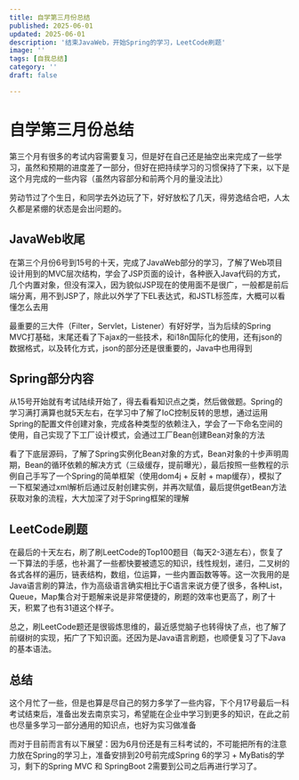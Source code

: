 ```yaml
---
title: 自学第三月份总结
published: 2025-06-01
updated: 2025-06-01
description: '结束JavaWeb，开始Spring的学习，LeetCode刷题'
image: ''
tags: [自我总结]
category: ''
draft: false 

---
```


# 自学第三月份总结

第三个月有很多的考试内容需要复习，但是好在自己还是抽空出来完成了一些学习，虽然和预期的进度差了一部分，但好在把持续学习的习惯保持了下来，以下是这个月完成的一些内容（虽然内容部分和前两个月的量没法比）

劳动节过了个生日，和同学去外边玩了下，好好放松了几天，得劳逸结合吧，人太久都是紧绷的状态是会出问题的。

## JavaWeb收尾

在第三个月份6号到15号的十天，完成了JavaWeb部分的学习，了解了Web项目设计用到的MVC层次结构，学会了JSP页面的设计，各种嵌入Java代码的方式，几个内置对象，但没有深入，因为貌似JSP现在的使用面不是很广，一般都是前后端分离，用不到JSP了，除此以外学了下EL表达式，和JSTL标签库，大概可以看懂怎么去用

最重要的三大件（Filter，Servlet，Listener）有好好学，当为后续的Spring MVC打基础，末尾还看了下ajax的一些技术，和i18n国际化的使用，还有json的数据格式，以及转化方式，json的部分还是很重要的，Java中也用得到

## Spring部分内容

从15号开始就有考试陆续开始了，得去看看知识点之类，然后做做题。Spring的学习满打满算也就5天左右，在学习中了解了IoC控制反转的思想，通过运用Spring的配置文件创建对象，完成各种类型的依赖注入，学会了一下命名空间的使用，自己实现了下工厂设计模式，会通过工厂Bean创建Bean对象的方法

看了下底层源码，了解了Spring实例化Bean对象的方式，Bean对象的十步声明周期，Bean的循环依赖的解决方式（三级缓存，提前曝光），最后按照一些教程的示例自己手写了一个Spring的简单框架（使用dom4j + 反射 + map缓存），模拟了一下框架通过xml解析后通过反射创建实例，并再次赋值，最后提供getBean方法获取对象的流程，大大加深了对于Spring框架的理解

## LeetCode刷题

在最后的十天左右，刷了刷LeetCode的Top100题目（每天2-3道左右），恢复了一下算法的手感，也补漏了一些都快要被遗忘的知识，线性规划，递归，二叉树的各式各样的遍历，链表结构，数组，位运算，一些内置函数等等。这一次我用的是Java语言刷的算法，作为高级语言确实相比于C语言来说方便了很多，各种List，Queue，Map集合对于题解来说是非常便捷的，刷题的效率也更高了，刷了十天，积累了也有31道这个样子。

总之，刷LeetCode题还是很锻炼思维的，最近感觉脑子也转得快了点，也了解了前缀树的实现，拓广了下知识面。还因为是Java语言刷题，也顺便复习了下Java的基本语法。

## 总结

这个月忙了一些，但是也算是尽自己的努力多学了一些内容，下个月17号最后一科考试结束后，准备出发去南京实习，希望能在企业中学习到更多的知识，在此之前也尽量多学习一部分通用的知识点，也好为实习做准备

而对于目前而言有以下展望：因为6月份还是有三科考试的，不可能把所有的注意力放在Spring的学习上，准备安排到20号前完成Spring 6的学习 + MyBatis的学习，剩下的Spring MVC 和 SpringBoot 2需要到公司之后再进行学习了。
